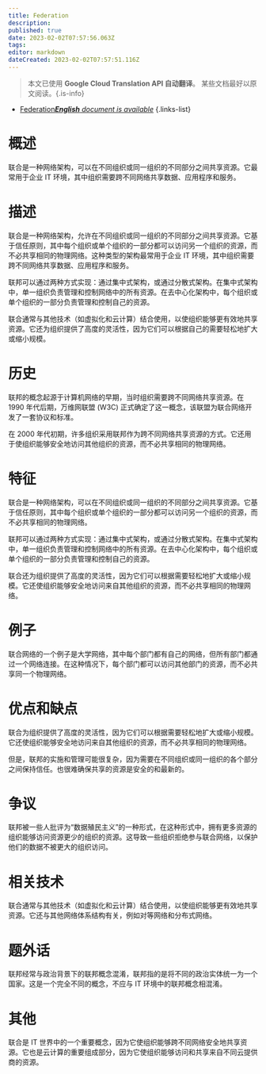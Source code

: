 ```yaml
---
title: Federation
description: 
published: true
date: 2023-02-02T07:57:56.063Z
tags: 
editor: markdown
dateCreated: 2023-02-02T07:57:51.116Z
---
```


> 本文已使用 **Google Cloud Translation API 自动翻译**。
某些文档最好以原文阅读。{.is-info}



- [Federation***English** document is available*](/en/Knowledge-base/Dictionary/federation)
{.links-list}


# 概述
联合是一种网络架构，可以在不同组织或同一组织的不同部分之间共享资源。它最常用于企业 IT 环境，其中组织需要跨不同网络共享数据、应用程序和服务。

# 描述
联合是一种网络架构，允许在不同组织或同一组织的不同部分之间共享资源。它基于信任原则，其中每个组织或单个组织的一部分都可以访问另一个组织的资源，而不必共享相同的物理网络。这种类型的架构最常用于企业 IT 环境，其中组织需要跨不同网络共享数据、应用程序和服务。

联邦可以通过两种方式实现：通过集中式架构，或通过分散式架构。在集中式架构中，单一组织负责管理和控制网络中的所有资源。在去中心化架构中，每个组织或单个组织的一部分负责管理和控制自己的资源。

联合通常与其他技术（如虚拟化和云计算）结合使用，以使组织能够更有效地共享资源。它还为组织提供了高度的灵活性，因为它们可以根据自己的需要轻松地扩大或缩小规模。

# 历史
联邦的概念起源于计算机网络的早期，当时组织需要跨不同网络共享资源。在 1990 年代后期，万维网联盟 (W3C) 正式确定了这一概念，该联盟为联合网络开发了一套协议和标准。

在 2000 年代初期，许多组织采用联邦作为跨不同网络共享资源的方式。它还用于使组织能够安全地访问其他组织的资源，而不必共享相同的物理网络。

# 特征
联合是一种网络架构，可以在不同组织或同一组织的不同部分之间共享资源。它基于信任原则，其中每个组织或单个组织的一部分都可以访问另一个组织的资源，而不必共享相同的物理网络。

联邦可以通过两种方式实现：通过集中式架构，或通过分散式架构。在集中式架构中，单一组织负责管理和控制网络中的所有资源。在去中心化架构中，每个组织或单个组织的一部分负责管理和控制自己的资源。

联合还为组织提供了高度的灵活性，因为它们可以根据需要轻松地扩大或缩小规模。它还使组织能够安全地访问来自其他组织的资源，而不必共享相同的物理网络。

# 例子
联合网络的一个例子是大学网络，其中每个部门都有自己的网络，但所有部门都通过一个网络连接。在这种情况下，每个部门都可以访问其他部门的资源，而不必共享同一个物理网络。

# 优点和缺点
联合为组织提供了高度的灵活性，因为它们可以根据需要轻松地扩大或缩小规模。它还使组织能够安全地访问来自其他组织的资源，而不必共享相同的物理网络。

但是，联邦的实施和管理可能很复杂，因为需要在不同组织或同一组织的各个部分之间保持信任。也很难确保共享的资源是安全的和最新的。

# 争议
联邦被一些人批评为“数据殖民主义”的一种形式，在这种形式中，拥有更多资源的组织能够访问资源更少的组织的资源。这导致一些组织拒绝参与联合网络，以保护他们的数据不被更大的组织访问。

# 相关技术
联合通常与其他技术（如虚拟化和云计算）结合使用，以使组织能够更有效地共享资源。它还与其他网络体系结构有关，例如对等网络和分布式网络。

# 题外话
联邦经常与政治背景下的联邦概念混淆，联邦指的是将不同的政治实体统一为一个国家。这是一个完全不同的概念，不应与 IT 环境中的联邦概念相混淆。

# 其他
联合是 IT 世界中的一个重要概念，因为它使组织能够跨不同网络安全地共享资源。它也是云计算的重要组成部分，因为它使组织能够访问和共享来自不同云提供商的资源。